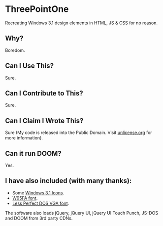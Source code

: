 # ThreePointOne
Recreating Windows 3.1 design elements in HTML, JS &amp; CSS for no reason.

## Why?

Boredom.

## Can I Use This?

Sure.

## Can I Contribute to This?

Sure.

## Can I Claim I Wrote This?

Sure (My code is released into the Public Domain. Visit [unlicense.org](https://unlicense.org/) for more information).

## Can it run DOOM?

Yes.

## I have also included (with many thanks):

* Some [Windows 3.1 Icons](https://github.com/mRB0/many-windows-3.1-icons-in-png-format).
* [W95FA font](https://fontsarena.com/w95fa-by-fontsarena/).
* [Less Perfect DOS VGA font](https://laemeur.sdf.org/fonts/).

The software also loads jQuery, jQuery UI, jQuery UI Touch Punch, JS-DOS and DOOM from 3rd party CDNs.
